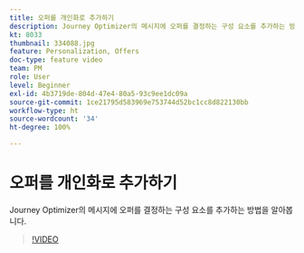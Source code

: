 ```yaml
---
title: 오퍼를 개인화로 추가하기
description: Journey Optimizer의 메시지에 오퍼를 결정하는 구성 요소를 추가하는 방법을 알아봅니다.
kt: 8033
thumbnail: 334088.jpg
feature: Personalization, Offers
doc-type: feature video
team: PM
role: User
level: Beginner
exl-id: 4b3719de-804d-47e4-80a5-93c9ee1dc09a
source-git-commit: 1ce21795d583969e753744d52bc1cc8d822130bb
workflow-type: ht
source-wordcount: '34'
ht-degree: 100%

---
```


# 오퍼를 개인화로 추가하기

Journey Optimizer의 메시지에 오퍼를 결정하는 구성 요소를 추가하는 방법을 알아봅니다.

>[!VIDEO](https://video.tv.adobe.com/v/334088?quality=12)
